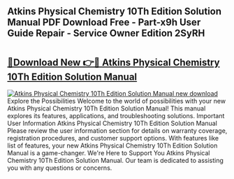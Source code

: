 ## Atkins Physical Chemistry 10Th Edition Solution Manual PDF Download Free - Part-x9h User Guide Repair - Service Owner Edition 2SyRH

# <h2><a href="http://bc44116.oget.top/?id=Atkins+Physical+Chemistry+10Th+Edition+Solution+Manual">🔗Download New 👉🔴 Atkins Physical Chemistry 10Th Edition Solution Manual</a></h2>

[![Atkins Physical Chemistry 10Th Edition Solution Manual new download](https://i.imgur.com/5g1atiW.png)](http://bc44116.oget.top/?id=Atkins+Physical+Chemistry+10Th+Edition+Solution+Manual)
Explore the Possibilities Welcome to the world of possibilities with your new Atkins Physical Chemistry 10Th Edition Solution Manual! This manual explores its features, applications, and troubleshooting solutions. Important User Information Atkins Physical Chemistry 10Th Edition Solution Manual Please review the user information section for details on warranty coverage, registration procedures, and customer support options. With features like list of features, your new Atkins Physical Chemistry 10Th Edition Solution Manual is a game-changer. We're Here to Support You Atkins Physical Chemistry 10Th Edition Solution Manual. Our team is dedicated to assisting you with any questions or concerns.
